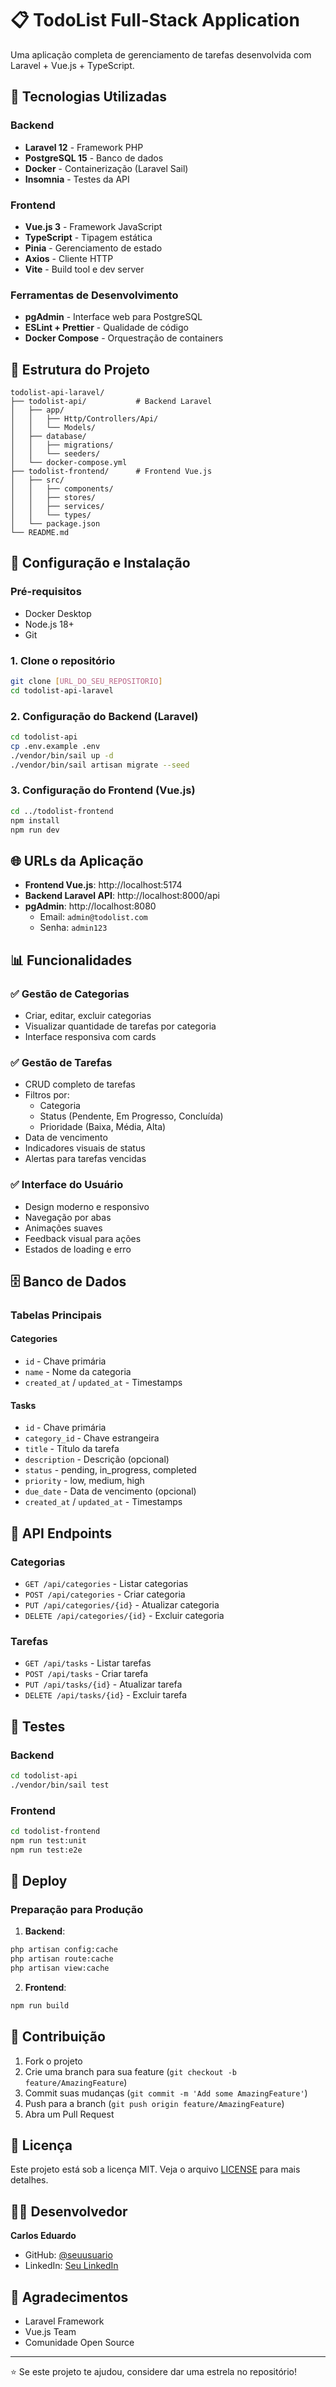 # 📋 TodoList Full-Stack Application

Uma aplicação completa de gerenciamento de tarefas desenvolvida com Laravel + Vue.js + TypeScript.

## 🚀 Tecnologias Utilizadas

### Backend
- **Laravel 12** - Framework PHP
- **PostgreSQL 15** - Banco de dados
- **Docker** - Containerização (Laravel Sail)
- **Insomnia** - Testes da API

### Frontend
- **Vue.js 3** - Framework JavaScript
- **TypeScript** - Tipagem estática
- **Pinia** - Gerenciamento de estado
- **Axios** - Cliente HTTP
- **Vite** - Build tool e dev server

### Ferramentas de Desenvolvimento
- **pgAdmin** - Interface web para PostgreSQL
- **ESLint + Prettier** - Qualidade de código
- **Docker Compose** - Orquestração de containers

## 📁 Estrutura do Projeto

```
todolist-api-laravel/
├── todolist-api/           # Backend Laravel
│   ├── app/
│   │   ├── Http/Controllers/Api/
│   │   └── Models/
│   ├── database/
│   │   ├── migrations/
│   │   └── seeders/
│   └── docker-compose.yml
├── todolist-frontend/      # Frontend Vue.js
│   ├── src/
│   │   ├── components/
│   │   ├── stores/
│   │   ├── services/
│   │   └── types/
│   └── package.json
└── README.md
```

## 🔧 Configuração e Instalação

### Pré-requisitos
- Docker Desktop
- Node.js 18+
- Git

### 1. Clone o repositório
```bash
git clone [URL_DO_SEU_REPOSITORIO]
cd todolist-api-laravel
```

### 2. Configuração do Backend (Laravel)
```bash
cd todolist-api
cp .env.example .env
./vendor/bin/sail up -d
./vendor/bin/sail artisan migrate --seed
```

### 3. Configuração do Frontend (Vue.js)
```bash
cd ../todolist-frontend
npm install
npm run dev
```

## 🌐 URLs da Aplicação

- **Frontend Vue.js**: http://localhost:5174
- **Backend Laravel API**: http://localhost:8000/api
- **pgAdmin**: http://localhost:8080
  - Email: `admin@todolist.com`
  - Senha: `admin123`

## 📊 Funcionalidades

### ✅ Gestão de Categorias
- Criar, editar, excluir categorias
- Visualizar quantidade de tarefas por categoria
- Interface responsiva com cards

### ✅ Gestão de Tarefas
- CRUD completo de tarefas
- Filtros por:
  - Categoria
  - Status (Pendente, Em Progresso, Concluída)
  - Prioridade (Baixa, Média, Alta)
- Data de vencimento
- Indicadores visuais de status
- Alertas para tarefas vencidas

### ✅ Interface do Usuário
- Design moderno e responsivo
- Navegação por abas
- Animações suaves
- Feedback visual para ações
- Estados de loading e erro

## 🗄️ Banco de Dados

### Tabelas Principais

#### Categories
- `id` - Chave primária
- `name` - Nome da categoria
- `created_at` / `updated_at` - Timestamps

#### Tasks
- `id` - Chave primária
- `category_id` - Chave estrangeira
- `title` - Título da tarefa
- `description` - Descrição (opcional)
- `status` - pending, in_progress, completed
- `priority` - low, medium, high
- `due_date` - Data de vencimento (opcional)
- `created_at` / `updated_at` - Timestamps

## 🔌 API Endpoints

### Categorias
- `GET /api/categories` - Listar categorias
- `POST /api/categories` - Criar categoria
- `PUT /api/categories/{id}` - Atualizar categoria
- `DELETE /api/categories/{id}` - Excluir categoria

### Tarefas
- `GET /api/tasks` - Listar tarefas
- `POST /api/tasks` - Criar tarefa
- `PUT /api/tasks/{id}` - Atualizar tarefa
- `DELETE /api/tasks/{id}` - Excluir tarefa

## 🧪 Testes

### Backend
```bash
cd todolist-api
./vendor/bin/sail test
```

### Frontend
```bash
cd todolist-frontend
npm run test:unit
npm run test:e2e
```

## 🚀 Deploy

### Preparação para Produção

1. **Backend**:
```bash
php artisan config:cache
php artisan route:cache
php artisan view:cache
```

2. **Frontend**:
```bash
npm run build
```

## 🤝 Contribuição

1. Fork o projeto
2. Crie uma branch para sua feature (`git checkout -b feature/AmazingFeature`)
3. Commit suas mudanças (`git commit -m 'Add some AmazingFeature'`)
4. Push para a branch (`git push origin feature/AmazingFeature`)
5. Abra um Pull Request

## 📄 Licença

Este projeto está sob a licença MIT. Veja o arquivo [LICENSE](LICENSE) para mais detalhes.

## 👨‍💻 Desenvolvedor

**Carlos Eduardo**
- GitHub: [@seuusuario](https://github.com/seuusuario)
- LinkedIn: [Seu LinkedIn](https://linkedin.com/in/seulinkedin)

## 🙏 Agradecimentos

- Laravel Framework
- Vue.js Team
- Comunidade Open Source

---

⭐ Se este projeto te ajudou, considere dar uma estrela no repositório!
